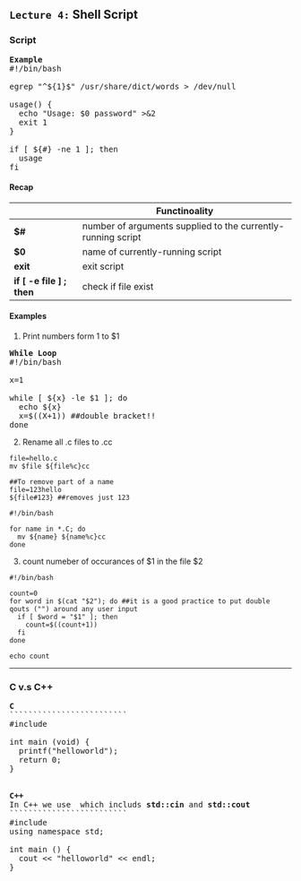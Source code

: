 ## `Lecture 4:` Shell Script


### Script 
<pre>
<b>Example</b> 
#!/bin/bash

egrep "^${1}$" /usr/share/dict/words > /dev/null

usage() {
  echo "Usage: $0 password" >&2
  exit 1
}

if [ ${#} -ne 1 ]; then 
  usage
fi
</pre>

####  Recap
|      | Functinoality
--- | ---
**$#** | number of arguments supplied to the currently-running script 
**$0** | name of currently-running script 
**exit** | exit script 
**if [ -e file ] ; then** | check if file exist 

#### Examples
1. Print numbers form 1 to $1
<pre>
<b>While Loop</b>
#!/bin/bash

x=1

while [ ${x} -le $1 ]; do 
  echo ${x}
  x=$((X+1)) ##double bracket!!
done 
</pre>

2. Rename all .c files to .cc 
```
file=hello.c
mv $file ${file%c}cc

##To remove part of a name
file=123hello
${file#123} ##removes just 123

#!/bin/bash 

for name in *.C; do
  mv ${name} ${name%c}cc 
done
```

3. count numeber of occurances of $1 in the file $2 
```
#!/bin/bash 

count=0
for word in $(cat "$2"); do ##it is a good practice to put double qouts ("") around any user input
  if [ $word = "$1" ]; then 
    count=$((count+1))
  fi
done

echo count
``` 
--------------------------------------------------------------------------------------------



### C v.s C++
<pre>
<b>C</b>
`````````````````````````
#include<stdio.h>

int main (void) {
  printf("helloworld");
  return 0;
}


<b>C++</b> 
In C++ we use <iostram> which includs <b>std::cin</b> and <b>std::cout</b>
`````````````````````````
#include<iostream>
using namespace std;
  
int main () {
  cout << "helloworld" << endl; 
}
</pre>
